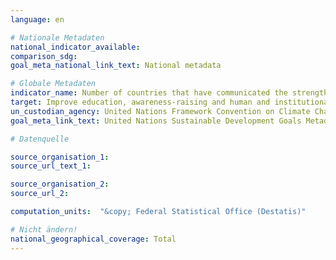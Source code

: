 ```yaml
---
language: en

# Nationale Metadaten
national_indicator_available:
comparison_sdg:
goal_meta_national_link_text: National metadata

# Globale Metadaten
indicator_name: Number of countries that have communicated the strengthening of institutional, systemic and individual capacity-building to implement adaptation, mitigation and technology transfer, and development actions
target: Improve education, awareness-raising and human and institutional capacity on climate change mitigation, adaptation, impact reduction and early warning
un_custodian_agency: United Nations Framework Convention on Climate Change (UNFCCC), UNESCO Institute for Statistics (UIS)
goal_meta_link_text: United Nations Sustainable Development Goals Metadata

# Datenquelle

source_organisation_1:
source_url_text_1:

source_organisation_2:
source_url_2:

computation_units:  "&copy; Federal Statistical Office (Destatis)"

# Nicht ändern!
national_geographical_coverage: Total
---
```

